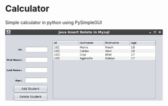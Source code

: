 # Calculator
Simple calculator in python using PySimpleGUI

<img
src="https://github.com/darklightcoder/jdbc/blob/main/screen.jpg"
raw=true
alt="screen"
/>
